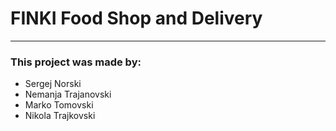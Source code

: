 <h1>FINKI Food Shop and Delivery</h1>

<hr>

<h3>This project was made by:</h3>

<ul>
    <li>Sergej Norski</li>
    <li>Nemanja Trajanovski</li>
    <li>Marko Tomovski</li>
    <li>Nikola Trajkovski</li>
</ul>


